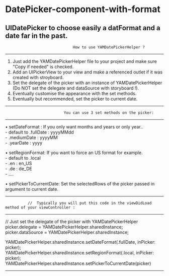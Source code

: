 # DatePicker-component-with-format
UIDatePicker to choose easily a datFormat and a date far in the past.
-----------------------------------------------------------------------------------------------------------------------
                                  How to use YAMDatePickerHelper ?
-----------------------------------------------------------------------------------------------------------------------

1) Just add the YAMDatePickerHelper file to your project and make sure "Copy if needed" is checked.   
2) Add an UIPickerView to your view and make a referenced outlet if it was created with stroyboard.   
3) Set the delegate of the picker with an instance of YAMDatePickerHelper (Do NOT set the delegate and dataSource with storyboard !).    
4) Eventually customise the appearance with the set methods.  
5) Eventually but recommended, set the picker to current date.
  
  ****** ******** ******** 
                              You can use 3 set methods on the picker:
  ****** ******** ******** 
• setDateFormat : If you only want months and years or only year..          
    - default to .fullDate : yyyyMMdd             
    - .mediumDate : yyyyMM              
    - .yearDate : yyyy              

• setRegionFormat: If you want to force an US format for example.               
    - default to .local               
    - .en : en_US               
    - .de : de_DE             
    - ....            

• setPickerToCurrentDate: Set the selectedRows of the picker passed
    in argument to current date.

****** ******** ******** 
              //  Typically you will put this code in the viewDidLoad method of your viewController :
****** ******** ******** 
// Just set the delegate of the picker with YAMDatePickerHelper     
picker.delegate = YAMDatePickerHelper.sharedInstance;                 
picker.dataSource = YAMDatePickerHelper.sharedInstance;

YAMDatePickerHelper.sharedInstance.setDateFormat(.fullDate, inPicker: picker);        
YAMDatePickerHelper.sharedInstance.setRegionFormat(.local, inPicker: picker);         
YAMDatePickerHelper.sharedInstance.setPickerToCurrentDate(picker)
****** ******** ******** 
